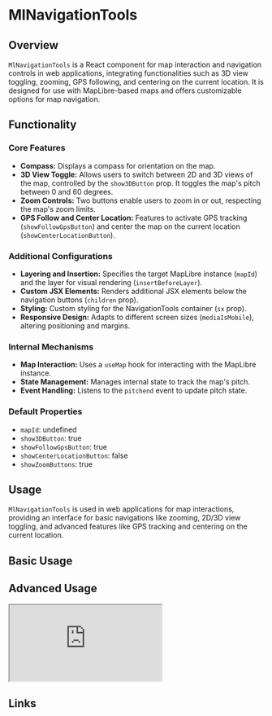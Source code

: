 # MlNavigationTools

## Overview

`MlNavigationTools` is a React component for map interaction and navigation controls in web applications, integrating functionalities such as 3D view toggling, zooming, GPS following, and centering on the current location. It is designed for use with MapLibre-based maps and offers customizable options for map navigation.

## Functionality

### Core Features

- **Compass:** Displays a compass for orientation on the map.
- **3D View Toggle:** Allows users to switch between 2D and 3D views of the map, controlled by the `show3DButton` prop. It toggles the map's pitch between 0 and 60 degrees.
- **Zoom Controls:** Two buttons enable users to zoom in or out, respecting the map's zoom limits.
- **GPS Follow and Center Location:** Features to activate GPS tracking (`showFollowGpsButton`) and center the map on the current location (`showCenterLocationButton`).

### Additional Configurations

- **Layering and Insertion:** Specifies the target MapLibre instance (`mapId`) and the layer for visual rendering (`insertBeforeLayer`).
- **Custom JSX Elements:** Renders additional JSX elements below the navigation buttons (`children` prop).
- **Styling:** Custom styling for the NavigationTools container (`sx` prop).
- **Responsive Design:** Adapts to different screen sizes (`mediaIsMobile`), altering positioning and margins.

### Internal Mechanisms

- **Map Interaction:** Uses a `useMap` hook for interacting with the MapLibre instance.
- **State Management:** Manages internal state to track the map's pitch.
- **Event Handling:** Listens to the `pitchend` event to update pitch state.

### Default Properties

- `mapId`: undefined
- `show3DButton`: true
- `showFollowGpsButton`: true
- `showCenterLocationButton`: false
- `showZoomButtons`: true

## Usage

`MlNavigationTools` is used in web applications for map interactions, providing an interface for basic navigations like zooming, 2D/3D view toggling, and advanced features like GPS tracking and centering on the current location.

## Basic Usage

## Advanced Usage

<iframe
  id="iframe--core-maplibremap--style-change-config"
  title="Style Change Config"
  src="https://mapcomponents.github.io/react-map-components-maplibre/iframe.html?viewMode=story&amp;id=mapcomponents-mlnavigationtools--custom-button"
  allowfullscreen=""
  loading="lazy"
  style={{ width: "100%", height: "500px", border: "0px none" }}
></iframe>

## Links
